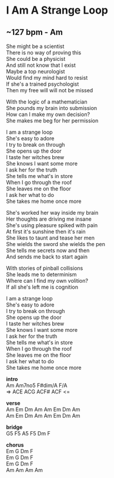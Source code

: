 # I Am A Strange Loop
## ~127 bpm	- Am
She might be a scientist  
There is no way of proving this  
She could be a physicist  
And still not know that I exist  
Maybe a top neurologist  
Would find my mind hard to resist  
If she's a trained psychologist  
Then my free will will not be missed  

With the logic of a mathematician  
She pounds my brain into submission  
How can I make my own decision?  
She makes me beg for her permission  

I am a strange loop  
She's easy to adore  
I try to break on through  
She opens up the door  
I taste her witches brew  
She knows I want some more  
I ask her for the truth  
She tells me what's in store  
When I go through the roof  
She leaves me on the floor  
I ask her what to do  
She takes me home once more  

She's worked her way inside my brain  
Her thoughts are driving me insane  
She's using pleasure spiked with pain  
At first it's sunshine then it's rain  
She likes to taunt and tease her men  
She wields the sword she wields the pen  
She tells me secrets now and then  
And sends me back to start again  

With stories of pinball collisions  
She leads me to determinism  
Where can I find my own volition?  
If all she's left me is cognition  

I am a strange loop  
She's easy to adore  
I try to break on through  
She opens up the door  
I taste her witches brew  
She knows I want some more  
I ask her for the truth  
She tells me what's in store  
When I go through the roof  
She leaves me on the floor  
I ask her what to do  
She takes me home once more  

**intro**  
		Am	Am7no5	F#dim/A	F/A  
	=>	ACE	ACG	ACF#	ACF	<=  

**verse**  
		Am	Em	Dm	Am	Am	Em	Dm	Am  
		Am	Em	Dm	Am	Am	Em	Dm	Am  

**bridge**  
		G5	F5	A5	F5	Dm	F  

**chorus**  
		Em	G	Dm	F  
		Em	G	Dm	F  
		Em	G	Dm	F  
		Am	Am	Am	Am  
